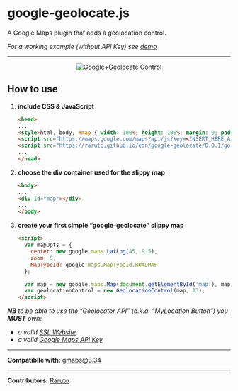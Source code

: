 # google-geolocate.js
A Google Maps plugin that adds a geolocation control.

_For a working example (without API Key) see [demo](https://raruto.github.io/examples/google-geolocate/google-geolocate.html)_

---

<p align="center">
    <a href="https://raruto.github.io" rel="nofollow"><img src="https://raruto.github.io/img/google-geolocate-control.jpg" alt="Google+Geolocate Control" /></a>
</p>


## How to use

1. **include CSS & JavaScript**
    ```html
    <head>
    ...
    <style>html, body, #map { width: 100%; height: 100%; margin: 0; padding: 0; }</style>
    <script src="https://maps.google.com/maps/api/js?key=<INSERT_HERE_API_KEY>"></script>
    <script src="https://raruto.github.io/cdn/google-geolocate/0.0.1/google-geolocate.js"></script>
    ...
    </head>
    ```
2. **choose the div container used for the slippy map**
    ```html
    <body>
    ...
    <div id="map"></div>
    ...
    </body>
    ```
3. **create your first simple “google-geolocate” slippy map**
    ```html
    <script>
      var mapOpts = {
        center: new google.maps.LatLng(45, 9.5),
        zoom: 5,
        MapTypeId: google.maps.MapTypeId.ROADMAP
      };

      var map = new google.maps.Map(document.getElementById('map'), mapOpts);
      var geolocationControl = new GeolocationControl(map, 13);
    </script>
    ```

_**NB** to be able to use the “Geolocator API” (a.k.a. “MyLocation Button”) you **MUST** own:_
- _a valid [SSL Website](https://en.wikipedia.org/wiki/HTTPS)._
- _a valid [Google Maps API Key](https://developers.google.com/maps/documentation/javascript/get-api-key)_

---

**Compatibile with:** gmaps@3.34

---

**Contributors:** [Raruto](https://github.com/Raruto/google-geolocate)
